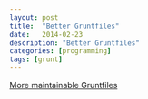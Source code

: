 ```yaml
---
layout: post
title:  "Better Gruntfiles"
date:   2014-02-23
description: "Better Gruntfiles"
categories: [programming]
tags: [grunt]
---
```

[More maintainable Gruntfiles](http://www.thomasboyt.com/2013/09/01/maintainable-grunt.html)
